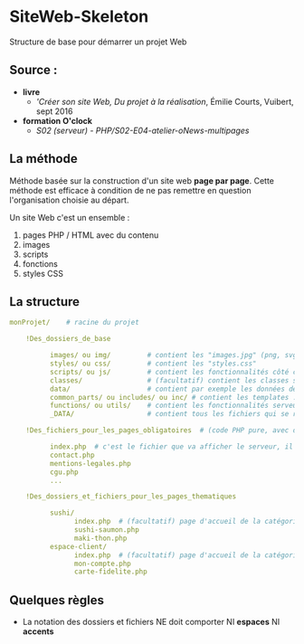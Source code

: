 # SiteWeb-Skeleton
Structure de base pour démarrer un projet Web

## Source :
* **livre**
  *  *'Créer son site Web, Du projet à la réalisation*, Émilie Courts, Vuibert, sept 2016
*  **formation O'clock**
   *  *S02 (serveur) - PHP/S02-E04-atelier-oNews-multipages*

## La méthode

Méthode basée sur la construction d'un site web **page par page**. Cette méthode est efficace à condition de ne pas remettre en question l'organisation choisie au départ.

Un site Web c'est un ensemble :

1. pages PHP / HTML avec du contenu
2. images
3. scripts
4. fonctions
5. styles CSS

## La structure

``` yaml
monProjet/    # racine du projet

    !Des_dossiers_de_base

          images/ ou img/         # contient les "images.jpg" (png, svg,...)
          styles/ ou css/         # contient les "styles.css"
          scripts/ ou js/         # contient les fonctionnalités côté client "monScript.js" (code js pure)
          classes/                # (facultatif) contient les classes si on programme en objet
          data/                   # contient par exemple les données de chaque articles que l'on viendra "piocher" selon les besoins
          common_parts/ ou includes/ ou inc/ # contient les templates : "header.tpl.php", "menu.tpl.php", "footer.tpl.php", "articles.tpl.php",... (code HTML et boucles PHP pour gérer l'affichage)
          functions/ ou utils/    # contient les fonctionnalités serveur cachées "mesFonctions.php" (code PHP pure, par exemple pour dynamiser l'affichage des articles d'un bloc)
          _DATA/                  # contient tous les fichiers qui se rapportent au site mais qui n'en font pas partie : code d'accès, charte graphique, maquettes,...

    !Des_fichiers_pour_les_pages_obligatoires  # (code PHP pure, avec des include et require)

          index.php  # c'est le fichier que va afficher le serveur, il DOIT s'appeler "index.php"
          contact.php
          mentions-legales.php
          cgu.php
          ...

    !Des_dossiers_et_fichiers_pour_les_pages_thematiques

          sushi/
                index.php  # (facultatif) page d'accueil de la catégorie
                sushi-saumon.php
                maki-thon.php
          espace-client/
                index.php  # (facultatif) page d'accueil de la catégorie
                mon-compte.php
                carte-fidelite.php

```

## Quelques règles

* La notation des dossiers et fichiers NE doit comporter NI **espaces** NI **accents**
